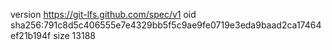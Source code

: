 version https://git-lfs.github.com/spec/v1
oid sha256:791c8d5c406555e7e4329bb5f5c9ae9fe0719e3eda9baad2ca17464ef21b194f
size 13188

